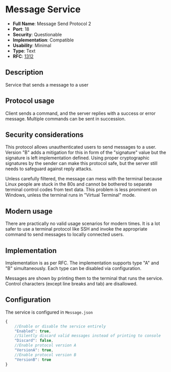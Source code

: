 # Message Service

- **Full Name**: Message Send Protocol 2
- **Port**: 18
- **Security**: Questionable
- **Implementation**: Compatible
- **Usability**: Minimal
- **Type**: Text
- **RFC**: [1312](https://www.rfc-editor.org/rfc/rfc1312)

## Description

Service that sends a message to a user

## Protocol usage

Client sends a command, and the server replies with a success or error message. Multiple commands can be sent in succession.

## Security considerations

This protocol allows unauthenticated users to send messages to a user. Version "B" adds a mitigation for this in form of the "signature" value but the signature is left implementation defined. Using proper cryptographic signatures by the sender can make this protocol safe, but the server still needs to safeguard against reply attacks.

Unless carefully filtered, the message can mess with the terminal because Linux people are stuck in the 80s and cannot be bothered to separate terminal control codes from text data. This problem is less prominent on Windows, unless the terminal runs in "Virtual Terminal" mode.

## Modern usage

There are practically no valid usage scenarios for modern times. It is a lot safer to use a terminal protocol like SSH and invoke the appropriate command to send messages to locally connected users.

## Implementation

Implementation is as per RFC.
The implementation supports type "A" and "B" simultaneously. Each type can be disabled via configuration.

Messages are shown by printing them to the terminal that runs the service. Control characters (except line breaks and tab) are disallowed.

## Configuration

The service is configured in `Message.json`

```js
{
	//Enable or disable the service entirely
	"Enabled": true,
	//Silently discard valid messages instead of printing to console
	"Discard": false,
	//Enable protocol version A
	"VersionA": true,
	//Enable protocol version B
	"VersionB": true
}
```
